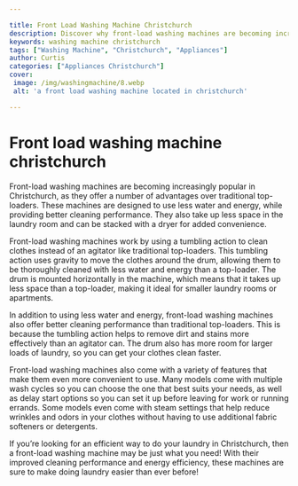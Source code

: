 ```yaml
---

title: Front Load Washing Machine Christchurch
description: Discover why front-load washing machines are becoming increasingly popular in Christchurch, with their energy and water saving benefits and space efficient design, by reading on.
keywords: washing machine christchurch
tags: ["Washing Machine", "Christchurch", "Appliances"]
author: Curtis
categories: ["Appliances Christchurch"]
cover: 
 image: /img/washingmachine/8.webp
 alt: 'a front load washing machine located in christchurch'

---
```


# Front load washing machine christchurch

Front-load washing machines are becoming increasingly popular in Christchurch, as they offer a number of advantages over traditional top-loaders. These machines are designed to use less water and energy, while providing better cleaning performance. They also take up less space in the laundry room and can be stacked with a dryer for added convenience.

Front-load washing machines work by using a tumbling action to clean clothes instead of an agitator like traditional top-loaders. This tumbling action uses gravity to move the clothes around the drum, allowing them to be thoroughly cleaned with less water and energy than a top-loader. The drum is mounted horizontally in the machine, which means that it takes up less space than a top-loader, making it ideal for smaller laundry rooms or apartments.

In addition to using less water and energy, front-load washing machines also offer better cleaning performance than traditional top-loaders. This is because the tumbling action helps to remove dirt and stains more effectively than an agitator can. The drum also has more room for larger loads of laundry, so you can get your clothes clean faster.

Front-load washing machines also come with a variety of features that make them even more convenient to use. Many models come with multiple wash cycles so you can choose the one that best suits your needs, as well as delay start options so you can set it up before leaving for work or running errands. Some models even come with steam settings that help reduce wrinkles and odors in your clothes without having to use additional fabric softeners or detergents.

If you’re looking for an efficient way to do your laundry in Christchurch, then a front-load washing machine may be just what you need! With their improved cleaning performance and energy efficiency, these machines are sure to make doing laundry easier than ever before!